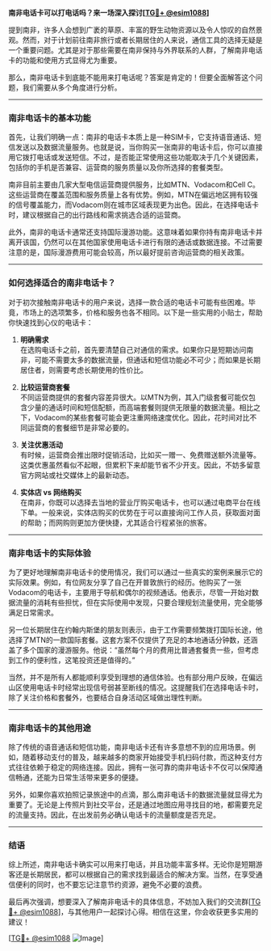 **南非电话卡可以打电话吗？来一场深入探讨[[TG💪+ @esim1088](https://t.me/s/esim1088)]**

提到南非，许多人会想到广袤的草原、丰富的野生动物资源以及令人惊叹的自然景观。然而，对于计划前往南非旅行或者长期居住的人来说，通信工具的选择无疑是一个重要问题。尤其是对于那些需要在南非保持与外界联系的人群，了解南非电话卡的功能和使用方式显得尤为重要。

那么，南非电话卡到底能不能用来打电话呢？答案是肯定的！但要全面解答这个问题，我们需要从多个角度进行分析。

---

### 南非电话卡的基本功能

首先，让我们明确一点：南非的电话卡本质上是一种SIM卡，它支持语音通话、短信发送以及数据流量服务。也就是说，当你购买一张南非的电话卡后，你可以直接用它拨打电话或发送短信。不过，是否能正常使用这些功能取决于几个关键因素，包括你的手机是否兼容、运营商的服务质量以及你所选择的套餐类型。

南非目前主要由几家大型电信运营商提供服务，比如MTN、Vodacom和Cell C。这些运营商在覆盖范围和服务质量上各有优势。例如，MTN在偏远地区拥有较强的信号覆盖能力，而Vodacom则在城市区域表现更为出色。因此，在选择电话卡时，建议根据自己的出行路线和需求挑选合适的运营商。

此外，南非的电话卡通常还支持国际漫游功能。这意味着如果你持有南非电话卡并离开该国，仍然可以在其他国家使用电话卡进行有限的通话或数据连接。不过需要注意的是，国际漫游费用可能会较高，所以最好提前咨询运营商的相关政策。

---

### 如何选择适合的南非电话卡？

对于初次接触南非电话卡的用户来说，选择一款合适的电话卡可能有些困难。毕竟，市场上的选项繁多，价格和服务也各不相同。以下是一些实用的小贴士，帮助你快速找到心仪的电话卡：

1. **明确需求**  
   在选购电话卡之前，首先要清楚自己对通信的需求。如果你只是短期访问南非，可能不需要太多的数据流量，但通话和短信功能必不可少；而如果是长期居住者，则需要考虑长期使用的性价比。

2. **比较运营商套餐**  
   不同运营商提供的套餐内容差异很大。以MTN为例，其入门级套餐可能仅包含少量的通话时间和短信配额，而高端套餐则提供无限量的数据流量。相比之下，Vodacom的某些套餐可能会更注重网络速度优化。因此，花时间对比不同运营商的套餐细节是非常必要的。

3. **关注优惠活动**  
   有时候，运营商会推出限时促销活动，比如买一赠一、免费赠送额外流量等。这类优惠虽然看似不起眼，但累积下来却能节省不少开支。因此，不妨多留意官方网站或社交媒体上的最新动态。

4. **实体店 vs 网络购买**  
   在南非，你既可以选择去当地的营业厅购买电话卡，也可以通过电商平台在线下单。一般来说，实体店购买的优势在于可以直接询问工作人员，获取面对面的帮助；而网购则更加方便快捷，尤其适合行程紧张的旅客。

---

### 南非电话卡的实际体验

为了更好地理解南非电话卡的使用情况，我们可以通过一些真实的案例来展示它的实际效果。例如，有位网友分享了自己在开普敦旅行的经历。他购买了一张Vodacom的电话卡，主要用于导航和偶尔的视频通话。他表示，尽管一开始对数据流量的消耗有些担忧，但在实际使用中发现，只要合理规划流量使用，完全能够满足日常需求。

另一位长期居住在约翰内斯堡的朋友则表示，由于工作需要频繁拨打国际长途，他选择了MTN的一款国际套餐。这套方案不仅提供了充足的本地通话分钟数，还涵盖了多个国家的漫游服务。他说：“虽然每个月的费用比普通套餐贵一些，但考虑到工作的便利性，这笔投资还是值得的。”

当然，并不是所有人都能顺利享受到理想的通信体验。也有部分用户反映，在偏远山区使用电话卡时经常出现信号弱甚至断线的情况。这提醒我们在选择电话卡时，除了关注价格和套餐外，也要结合自身活动区域做出理性判断。

---

### 南非电话卡的其他用途

除了传统的语音通话和短信功能，南非电话卡还有许多意想不到的应用场景。例如，随着移动支付的普及，越来越多的商家开始接受手机扫码付款，而这种支付方式往往依赖于稳定的网络连接。因此，拥有一张可靠的南非电话卡不仅可以保障通信畅通，还能为日常生活带来更多的便捷。

另外，如果你喜欢拍照记录旅途中的点滴，那么南非电话卡的数据流量就显得尤为重要了。无论是上传照片到社交平台，还是通过地图应用寻找目的地，都需要充足的流量支持。因此，在出发前务必确认电话卡的流量额度是否充足。

---

### 结语

综上所述，南非电话卡确实可以用来打电话，并且功能丰富多样。无论你是短期游客还是长期居民，都可以根据自己的需求找到最适合的解决方案。当然，在享受通信便利的同时，也不要忘记注意节约资源，避免不必要的浪费。

最后再次强调，想要深入了解南非电话卡的具体信息，不妨加入我们的交流群[[TG💪+ @esim1088](https://t.me/s/esim1088)]，与其他用户一起探讨心得。相信在这里，你会收获更多实用的建议！

[[TG💪+ @esim1088](https://t.me/s/esim1088) ![Image](https://i.postimg.cc/4NQfJmqS/Snipaste-2025-05-13-00-14-12.png)]